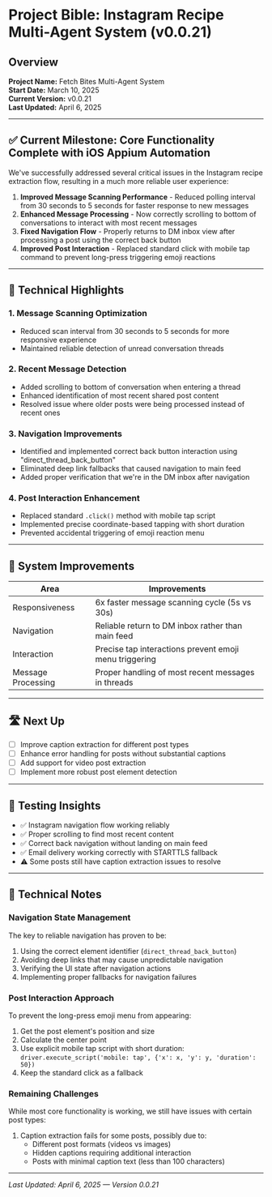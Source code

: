 # Project Bible: Instagram Recipe Multi-Agent System (v0.0.21)

## Overview
**Project Name:** Fetch Bites Multi-Agent System  
**Start Date:** March 10, 2025  
**Current Version:** v0.0.21  
**Last Updated:** April 6, 2025

---

## ✅ Current Milestone: Core Functionality Complete with iOS Appium Automation

We've successfully addressed several critical issues in the Instagram recipe extraction flow, resulting in a much more reliable user experience:

1. **Improved Message Scanning Performance** - Reduced polling interval from 30 seconds to 5 seconds for faster response to new messages
2. **Enhanced Message Processing** - Now correctly scrolling to bottom of conversations to interact with most recent messages
3. **Fixed Navigation Flow** - Properly returns to DM inbox view after processing a post using the correct back button
4. **Improved Post Interaction** - Replaced standard click with mobile tap command to prevent long-press triggering emoji reactions

---

## 🧠 Technical Highlights

### 1. Message Scanning Optimization
- Reduced scan interval from 30 seconds to 5 seconds for more responsive experience
- Maintained reliable detection of unread conversation threads

### 2. Recent Message Detection
- Added scrolling to bottom of conversation when entering a thread
- Enhanced identification of most recent shared post content
- Resolved issue where older posts were being processed instead of recent ones

### 3. Navigation Improvements
- Identified and implemented correct back button interaction using "direct_thread_back_button"
- Eliminated deep link fallbacks that caused navigation to main feed
- Added proper verification that we're in the DM inbox after navigation

### 4. Post Interaction Enhancement
- Replaced standard `.click()` method with mobile tap script
- Implemented precise coordinate-based tapping with short duration
- Prevented accidental triggering of emoji reaction menu

---

## 🔨 System Improvements

| Area | Improvements |
|------|--------------|
| Responsiveness | 6x faster message scanning cycle (5s vs 30s) |
| Navigation | Reliable return to DM inbox rather than main feed |
| Interaction | Precise tap interactions prevent emoji menu triggering |
| Message Processing | Proper handling of most recent messages in threads |

---

## 🛣 Next Up

- [ ] Improve caption extraction for different post types
- [ ] Enhance error handling for posts without substantial captions
- [ ] Add support for video post extraction
- [ ] Implement more robust post element detection

---

## 🧪 Testing Insights

- ✅ Instagram navigation flow working reliably
- ✅ Proper scrolling to find most recent content
- ✅ Correct back navigation without landing on main feed
- ✅ Email delivery working correctly with STARTTLS fallback
- ⚠️ Some posts still have caption extraction issues to resolve

---

## 📝 Technical Notes

### Navigation State Management

The key to reliable navigation has proven to be:

1. Using the correct element identifier (`direct_thread_back_button`)
2. Avoiding deep links that may cause unpredictable navigation
3. Verifying the UI state after navigation actions
4. Implementing proper fallbacks for navigation failures

### Post Interaction Approach

To prevent the long-press emoji menu from appearing:

1. Get the post element's position and size
2. Calculate the center point 
3. Use explicit mobile tap script with short duration: `driver.execute_script('mobile: tap', {'x': x, 'y': y, 'duration': 50})`
4. Keep the standard click as a fallback

### Remaining Challenges

While most core functionality is working, we still have issues with certain post types:

1. Caption extraction fails for some posts, possibly due to:
   - Different post formats (videos vs images)
   - Hidden captions requiring additional interaction
   - Posts with minimal caption text (less than 100 characters)

---

_Last Updated: April 6, 2025 — Version 0.0.21_